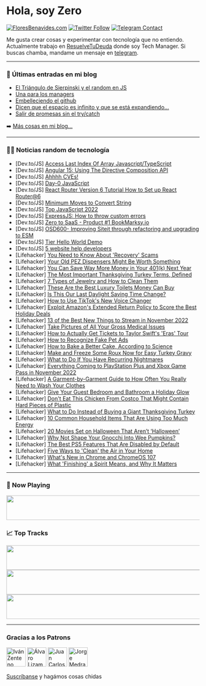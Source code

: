 # Hola, soy Zero

[![FloresBenavides.com](https://img.shields.io/website?down_message=oops&label=MiBlog&style=for-the-badge&up_message=online&url=https%3A%2F%2Ffloresbenavides.com)](https://floresbenavides.com) [![Twitter Follow](https://img.shields.io/twitter/follow/ZeroDragon?color=%231DA1F2&label=Follow&logo=twitter&logoColor=ffffff&style=for-the-badge)](https://twitter.com/zerodragon) [![Telegram Contact](https://img.shields.io/badge/escr%C3%ADbeme-ZeroDragon-%2326A5E4?style=for-the-badge&logo=telegram)](https://t.me/zerodragon)

Me gusta crear cosas y experimentar con tecnología que no entiendo.
Actualmente trabajo en [ResuelveTuDeuda](http://github.com/resuelve) donde soy Tech Manager.
Si buscas chamba, mandame un mensaje en [telegram](https://t.me/zerodragon).

---

### 📕 Últimas entradas en mi blog
<!-- BLOG-POST-LIST:START -->
- [El Triángulo de Sierpinski y el random en JS](https://floresbenavides.com/el-triangulo-de-sierpinski-y-el-random-en-js/)
- [Una para los managers](https://floresbenavides.com/una-para-los-managers/)
- [Embelleciendo el github](https://floresbenavides.com/embelleciendo-el-github/)
- [Dicen que el espacio es infinito y que se está expandiendo…](https://floresbenavides.com/dicen-que-el-espacio-es-infinito-y-que-se-esta-expandiendo/)
- [Salir de promesas sin el try/catch](https://floresbenavides.com/salir-de-promesas-sin-el-try-catch/)
<!-- BLOG-POST-LIST:END -->

➡️ [Más cosas en mi blog...](https://floresbenavides.com)

---

### 👨‍💻 Noticias random de tecnología
<!-- TECH-POSTS:START -->
- [Dev.to/JS] [Access Last Index Of Array Javascript/TypeScript](https://dev.to/saimwebhr/access-last-index-of-array-javascripttypescript-2ofd)
- [Dev.to/JS] [Angular 15: Using The Directive Composition API](https://dev.to/henriquecustodia/angular-15-using-the-directive-composition-api-58j3)
- [Dev.to/JS] [Ahhhh CVEs!](https://dev.to/rembrandtreyes/ahhhh-cves-266e)
- [Dev.to/JS] [Day-0 JavaScript](https://dev.to/ziktech/day-0-javascript-42hn)
- [Dev.to/JS] [React Router Version 6 Tutorial How to Set up React Router@6](https://dev.to/sachinsingh101/react-router-version-6-tutorial-how-to-set-up-react-router6-231b)
- [Dev.to/JS] [Minimum Moves to Convert String](https://dev.to/zeeshanali0704/minimum-moves-to-convert-string-3i3m)
- [Dev.to/JS] [Top JavaScript 2022](https://dev.to/webandappstudio/top-javascript-2022-2o5l)
- [Dev.to/JS] [ExpressJS: How to throw custom errors](https://dev.to/felipeleao18/expressjs-how-to-throw-custom-errors-aeo)
- [Dev.to/JS] [Zero to SaaS - Product #1 BookMarksy.io](https://dev.to/brandonkylebailey/zero-to-saas-product-1-bookmarksyio-5afp)
- [Dev.to/JS] [OSD600- Improving Siteit through refactoring and upgrading to ESM](https://dev.to/tdaw/osd600-improving-siteit-through-refactoring-and-upgrading-to-esm-43on)
- [Dev.to/JS] [Tier Hello World Demo](https://dev.to/tier/tier-hello-world-demo-5fle)
- [Dev.to/JS] [5 website help developers](https://dev.to/madhusudhan/5-website-help-developers-35lc)
- [Lifehacker] [You Need to Know About &#39;Recovery&#39; Scams](https://lifehacker.com/you-need-to-know-about-recovery-scams-1849729394)
- [Lifehacker] [Your Old PEZ Dispensers Might Be Worth Something](https://lifehacker.com/your-old-pez-dispensers-might-be-worth-something-1849729108)
- [Lifehacker] [You Can Save Way More Money in Your 401&lpar;k&rpar; Next Year](https://lifehacker.com/you-can-save-way-more-money-in-your-401-k-next-year-1849722344)
- [Lifehacker] [The Most Important Thanksgiving Turkey Terms, Defined](https://lifehacker.com/the-most-important-thanksgiving-turkey-terms-defined-1849728686)
- [Lifehacker] [7 Types of Jewelry and How to Clean Them](https://lifehacker.com/7-types-of-jewelry-and-how-to-clean-them-1849728903)
- [Lifehacker] [These Are the Best Luxury Toilets Money Can Buy](https://lifehacker.com/these-are-the-best-luxury-toilets-money-can-buy-1849728547)
- [Lifehacker] [Is This Our Last Daylight Saving Time Change?](https://lifehacker.com/is-this-our-last-daylight-saving-time-change-1849728556)
- [Lifehacker] [How to Use TikTok&#39;s New Voice Changer](https://lifehacker.com/how-to-use-tiktoks-new-voice-changer-1849728311)
- [Lifehacker] [Exploit Amazon&#39;s Extended Return Policy to Score the Best Holiday Deals](https://lifehacker.com/exploit-amazons-extended-return-policy-to-score-the-bes-1849727617)
- [Lifehacker] [13 of the Best New Things to Stream in November 2022](https://lifehacker.com/13-of-the-best-new-things-to-stream-in-november-2022-1849727972)
- [Lifehacker] [Take Pictures of All Your Gross Medical Issues](https://lifehacker.com/why-you-should-take-pictures-of-all-your-gross-medical-1849727418)
- [Lifehacker] [How to Actually Get Tickets to Taylor Swift&#39;s &#39;Eras&#39; Tour](https://lifehacker.com/how-to-actually-get-tickets-to-taylor-swifts-eras-tour-1849727380)
- [Lifehacker] [How to Recognize Fake Pet Ads](https://lifehacker.com/how-to-recognize-fake-pet-ads-1849725821)
- [Lifehacker] [How to Bake a Better Cake, According to Science](https://lifehacker.com/how-to-bake-a-better-cake-according-to-science-1849725757)
- [Lifehacker] [Make and Freeze Some Roux Now for Easy Turkey Gravy](https://lifehacker.com/make-and-freeze-some-roux-now-for-easy-turkey-gravy-1849725547)
- [Lifehacker] [What to Do If You Have Recurring Nightmares](https://lifehacker.com/what-to-do-if-you-have-recurring-nightmares-1849723525)
- [Lifehacker] [Everything Coming to PlayStation Plus and Xbox Game Pass in November 2022](https://lifehacker.com/everything-coming-to-playstation-plus-and-xbox-game-pas-1849725178)
- [Lifehacker] [A Garment-by-Garment Guide to How Often You Really Need to Wash Your Clothes](https://lifehacker.com/a-garment-by-garment-guide-to-how-often-you-really-need-1849723330)
- [Lifehacker] [Give Your Guest Bedroom and Bathroom a Holiday Glow](https://lifehacker.com/give-your-guest-bedroom-and-bathroom-a-holiday-glow-1849671938)
- [Lifehacker] [Don&#39;t Eat This Chicken From Costco That Might Contain Hard Pieces of Plastic](https://lifehacker.com/dont-eat-this-chicken-from-costco-that-might-contain-ha-1849724201)
- [Lifehacker] [What to Do Instead of Buying a Giant Thanksgiving Turkey](https://lifehacker.com/what-to-do-instead-of-buying-a-giant-thanksgiving-turke-1849724578)
- [Lifehacker] [10 Common Household Items That Are Using Too Much Energy](https://lifehacker.com/10-common-household-items-that-are-using-too-much-energ-1849724301)
- [Lifehacker] [20 Movies Set on Halloween That Aren’t ‘Halloween’](https://lifehacker.com/20-movies-set-on-halloween-that-aren-t-halloween-1849722845)
- [Lifehacker] [Why Not Shape Your Gnocchi Into Wee Pumpkins?](https://lifehacker.com/why-not-shape-your-gnocchi-into-wee-pumpkins-1849723768)
- [Lifehacker] [The Best PS5 Features That Are Disabled by Default](https://lifehacker.com/the-best-ps5-features-that-are-disabled-by-default-1849723650)
- [Lifehacker] [Five Ways to &#39;Clean&#39; the Air in Your Home](https://lifehacker.com/five-ways-to-clean-the-air-in-your-home-1849723460)
- [Lifehacker] [What&#39;s New in Chrome and ChromeOS 107](https://lifehacker.com/whats-new-in-chrome-and-chromeos-107-1849722791)
- [Lifehacker] [What &#39;Finishing&#39; a Spirit Means, and Why It Matters](https://lifehacker.com/what-finishing-a-spirit-means-and-why-it-matters-1849715978)<!-- TECH-POSTS:END -->

---

### 🎵 Now Playing
<a href="https://spotify-now-playing-dun.vercel.app/now-playing?open"><img src="https://spotify-now-playing-dun.vercel.app/now-playing" width="540" height="64"></a>

### 📈 Top Tracks
<a href="https://spotify-now-playing-dun.vercel.app/top-tracks?i=1&open"><img src="https://spotify-now-playing-dun.vercel.app/top-tracks?i=1" width="540" height="64"></a>
<a href="https://spotify-now-playing-dun.vercel.app/top-tracks?i=2&open"><img src="https://spotify-now-playing-dun.vercel.app/top-tracks?i=2" width="540" height="64"></a>
<a href="https://spotify-now-playing-dun.vercel.app/top-tracks?i=3&open"><img src="https://spotify-now-playing-dun.vercel.app/top-tracks?i=3" width="540" height="64"></a>

---

### Gracias a los Patrons
[<img src="https://avatars.githubusercontent.com/u/243380?v=4" alt="Iván Zenteno" width="50px">](https://github.com/k001) [<img src="https://avatars.githubusercontent.com/u/19955639?v=4" alt="Álvaro Lizama" width="50px">](https://github.com/alvarolizama) [<img src="https://avatars.githubusercontent.com/u/2718753?v=4" alt="Juan Carlos Ruiz" width="50px">](https://github.com/JuanCrg90) [<img src="https://avatars.githubusercontent.com/u/37025?v=4" alt="Jorge Medrano" width="50px">](https://github.com/h1pp1e) 

[Suscríbanse](https://www.patreon.com/zerodragon) y hagámos cosas chidas
